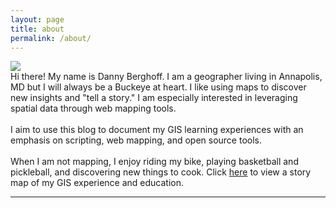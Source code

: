 ```yaml
---
layout: page
title: about
permalink: /about/
---
```


<img class="col one right" src="{{ site.baseurl }}/img/prof_pic.jpg">

<br/>
Hi there! My name is Danny Berghoff. I am a geographer living in Annapolis, MD but I will always be a Buckeye at heart. I like using maps to discover new insights and "tell a story." I am especially interested in leveraging spatial data through web mapping tools.
<br/><br/>
I aim to use this blog to document my GIS learning experiences with an emphasis on scripting, web mapping, and open source tools.
<br/><br/>
When I am not mapping, I enjoy riding my bike, playing basketball and pickleball, and discovering new things to cook. Click <a href="https://arcg.is/1yrz8a" target="_blank">here</a> to view a story map of my GIS experience and education.

<br/>
<hr/>
<br/>
<span class="contacticon center">
	<a href="mailto:{{site.email}}"><i class="fa fa-envelope-square"></i></a>
	<!--<a href="https://github.com" target="_blank"><i class="fa fa-github-square"></i></a>-->
	<a href="https://www.linkedin.com/in/{{site.linkedin_username}}" target="_blank"><i class="fa fa-linkedin-square"></i></a>
</span>
